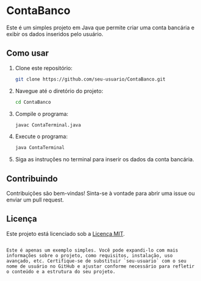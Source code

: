 # ContaBanco

Este é um simples projeto em Java que permite criar uma conta bancária e exibir os dados inseridos pelo usuário.

## Como usar

1. Clone este repositório:
   ```bash
   git clone https://github.com/seu-usuario/ContaBanco.git
   ```

2. Navegue até o diretório do projeto:
   ```bash
   cd ContaBanco
   ```

3. Compile o programa:
   ```bash
   javac ContaTerminal.java
   ```

4. Execute o programa:
   ```bash
   java ContaTerminal
   ```

5. Siga as instruções no terminal para inserir os dados da conta bancária.

## Contribuindo

Contribuições são bem-vindas! Sinta-se à vontade para abrir uma issue ou enviar um pull request.

## Licença

Este projeto está licenciado sob a [Licença MIT](LICENSE).
```

Este é apenas um exemplo simples. Você pode expandi-lo com mais informações sobre o projeto, como requisitos, instalação, uso avançado, etc. Certifique-se de substituir `seu-usuario` com o seu nome de usuário no GitHub e ajustar conforme necessário para refletir o conteúdo e a estrutura do seu projeto.

